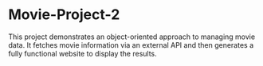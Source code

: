 # Movie-Project-2
This project demonstrates an object-oriented approach to managing movie data. It fetches movie information via an external API and then generates a fully functional website to display the results.
